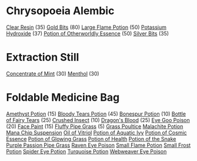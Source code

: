<!-- TITLE: Alchemy -->
<!-- SUBTITLE: The art of potion making, transmutation, herbalism, and equivalent exchange -->

# Chrysopoeia Alembic
[Clear Resin](clear-resin) (35)
[Gold Bits](gold-bits) (80)
[Large Flame Potion](large-flame-potion) (50)
[Potassium Hydroxide](potassium-hydroxide) (37)
[Potion of Otherworldly Essence](potion-of-otherworldly-essence) (50)
[Silver Bits](silver-bits) (35)

# Extraction Still
[Concentrate of Mint](concentrate-of-mint) (30)
[Menthol](menthol) (30)

# Foldable Medicine Bag
[Amethyst Potion](amethyst-potion) (15)
[Bloody Tears Potion](bloody-tears-potion) (45)
[Bonespur Potion](bonespur-potion) (10)
[Bottle of Fairy Tears](bottle-of-fairy-tears) (25)
[Crushed Insect](crushed-insect) (10)
[Dragon's Blood](dragons-blood) (25)
[Eye Goo Poison](eye-goo-poison) (20)
[Face Paint](face-paint) (15)
[Fluffy Pipe Grass](fluffy-pipe-grass) (5)
[Grass Poultice](grass-poultice)
[Malachite Potion](malachite-potion)
[Mana Chip Suspension](mana-chip-suspension)
[Oil of Vitriol](oil-of-vitriol)
[Potion of Aquatic Ivy](potion-of-aquatic-ivy)
[Potion of Cosmic Essence](potion-of-cosmic-essence)
[Potion of Glowing Grass](potion-of-glowing-grass)
[Potion of Health](potion-of-health)
[Potion of the Snake](potion-of-the-snake)
[Purple Passion Pipe Grass](purple-passion-pipe-grass)
[Raven Eye Poison](raven-eye-poison)
[Small Flame Potion](small-flame-potion)
[Small Frost Potion](small-frost-potion)
[Spider Eye Potion](spider-eye-potion)
[Turquoise Potion](turquoise-potion)
[Webweaver Eye Poison](webweaver-eye-poison)